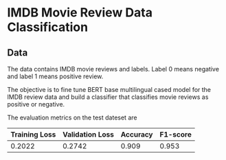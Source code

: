 # IMDB Movie Review Data Classification

## Data
The data contains IMDB movie reviews and labels. Label 0 means negative and label 1 means positive review.

The objective is to fine tune BERT base multilingual cased model for the IMDB review data and build a classifier that classifies movie reviews as positive or negative.

The evaluation metrics on the test dateset are

|Training Loss|Validation Loss|Accuracy|F1-score|
|-------------|---------------|--------|--------|
|0.2022|0.2742|0.909|0.953|
